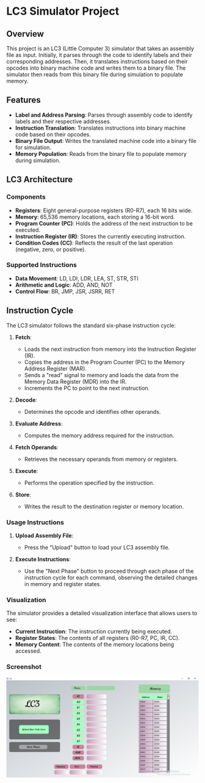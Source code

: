 # LC3 Simulator Project

## Overview

This project is an LC3 (Little Computer 3) simulator that takes an assembly file as input. Initially, it parses through the code to identify labels and their corresponding addresses. Then, it translates instructions based on their opcodes into binary machine code and writes them to a binary file. The simulator then reads from this binary file during simulation to populate memory.

## Features

- **Label and Address Parsing**: Parses through assembly code to identify labels and their respective addresses.
- **Instruction Translation**: Translates instructions into binary machine code based on their opcodes.
- **Binary File Output**: Writes the translated machine code into a binary file for simulation.
- **Memory Population**: Reads from the binary file to populate memory during simulation.

## LC3 Architecture

### Components

- **Registers**: Eight general-purpose registers (R0-R7), each 16 bits wide.
- **Memory**: 65,536 memory locations, each storing a 16-bit word.
- **Program Counter (PC)**: Holds the address of the next instruction to be executed.
- **Instruction Register (IR)**: Stores the currently executing instruction.
- **Condition Codes (CC)**: Reflects the result of the last operation (negative, zero, or positive).

### Supported Instructions

- **Data Movement**: LD, LDI, LDR, LEA, ST, STR, STI
- **Arithmetic and Logic**: ADD, AND, NOT
- **Control Flow**: BR, JMP, JSR, JSRR, RET

## Instruction Cycle

The LC3 simulator follows the standard six-phase instruction cycle:

1. **Fetch**:
   - Loads the next instruction from memory into the Instruction Register (IR).
   - Copies the address in the Program Counter (PC) to the Memory Address Register (MAR).
   - Sends a "read" signal to memory and loads the data from the Memory Data Register (MDR) into the IR.
   - Increments the PC to point to the next instruction.

2. **Decode**:
   - Determines the opcode and identifies other operands.

3. **Evaluate Address**:
   - Computes the memory address required for the instruction.

4. **Fetch Operands**:
   - Retrieves the necessary operands from memory or registers.

5. **Execute**:
   - Performs the operation specified by the instruction.

6. **Store**:
   - Writes the result to the destination register or memory location.

### Usage Instructions

1. **Upload Assembly File**:
   - Press the "Upload" button to load your LC3 assembly file.

2. **Execute Instructions**:
   - Use the "Next Phase" button to proceed through each phase of the instruction cycle for each command, observing the detailed changes in memory and register states.

### Visualization

The simulator provides a detailed visualization interface that allows users to see:
- **Current Instruction**: The instruction currently being executed.
- **Register States**: The contents of all registers (R0-R7, PC, IR, CC).
- **Memory Content**: The contents of the memory locations being accessed.

### Screenshot

![LC3 Simulator](https://github.com/Z-Naderi/LC3Simulater/blob/main/LC3.png)

